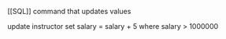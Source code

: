 [[SQL]] command that updates values

update instructor
	set salary = salary + 5
	 where salary > 1000000

